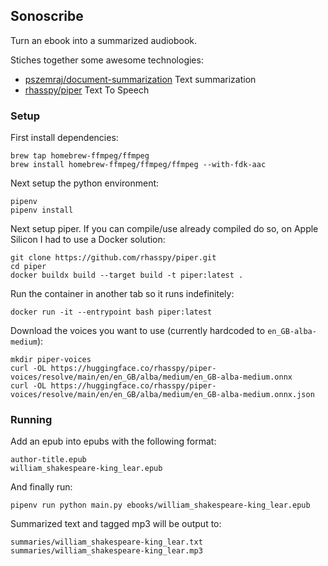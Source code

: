 ## Sonoscribe

Turn an ebook into a summarized audiobook.

Stiches together some awesome technologies:

- [pszemraj/document-summarization](https://huggingface.co/spaces/pszemraj/document-summarization) Text summarization
- [rhasspy/piper](https://github.com/rhasspy/piper) Text To Speech

### Setup

First install dependencies:

```
brew tap homebrew-ffmpeg/ffmpeg
brew install homebrew-ffmpeg/ffmpeg/ffmpeg --with-fdk-aac
```

Next setup the python environment:

```
pipenv
pipenv install
```

Next setup piper. If you can compile/use already compiled do so, on Apple Silicon I had to use a Docker solution:

```
git clone https://github.com/rhasspy/piper.git
cd piper
docker buildx build --target build -t piper:latest .
```

Run the container in another tab so it runs indefinitely:

```
docker run -it --entrypoint bash piper:latest
```

Download the voices you want to use (currently hardcoded to `en_GB-alba-medium`):

```
mkdir piper-voices
curl -OL https://huggingface.co/rhasspy/piper-voices/resolve/main/en/en_GB/alba/medium/en_GB-alba-medium.onnx
curl -OL https://huggingface.co/rhasspy/piper-voices/resolve/main/en/en_GB/alba/medium/en_GB-alba-medium.onnx.json
```

### Running

Add an epub into epubs with the following format:

```
author-title.epub
william_shakespeare-king_lear.epub
```

And finally run:

```
pipenv run python main.py ebooks/william_shakespeare-king_lear.epub
```

Summarized text and tagged mp3 will be output to:

```
summaries/william_shakespeare-king_lear.txt
summaries/william_shakespeare-king_lear.mp3
```
